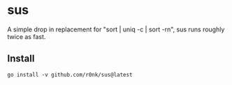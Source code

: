 # sus

A simple drop in replacement for "sort | uniq -c | sort -rn", sus runs roughly twice as fast.


## Install


```
go install -v github.com/r0nk/sus@latest
```

